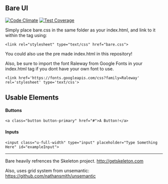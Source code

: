 ## Bare UI

[![Code Climate](https://codeclimate.com/github/bareui/bareui/badges/gpa.svg)](https://codeclimate.com/github/bareui/bareui)
[![Test Coverage](https://codeclimate.com/github/bareui/bareui/badges/coverage.svg)](https://codeclimate.com/github/bareui/bareui/coverage)


Simply place bare.css in the same folder as your index.html, and link to it within the <head> tag using:
```
<link rel="stylesheet" type="text/css" href="bare.css">
```
You could also use the pre made index.html in this repository!


Also, be sure to import the font Raleway from Google Fonts in your index.html <head> tag if you dont have your own font to use.
```
<link href='https://fonts.googleapis.com/css?family=Raleway' rel='stylesheet' type='text/css'>
```


## Usable Elements

#### Buttons
```
<a class="button button-primary" href="#">A Button!</a>
```

#### Inputs
```
<input class="u-full-width" type="input" placeholder="Type Something Here" id="exampleInput">
```

<hr>

Bare heavily refrences the Skeleton project. http://getskeleton.com

Also, uses grid system from unsemantic: https://github.com/nathansmith/unsemantic
